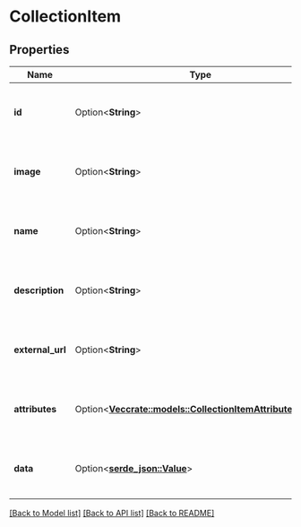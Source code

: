 # CollectionItem

## Properties

Name | Type | Description | Notes
------------ | ------------- | ------------- | -------------
**id** | Option<**String**> | This field has not had a description added. | [optional]
**image** | Option<**String**> | This field has not had a description added. | [optional]
**name** | Option<**String**> | This field has not had a description added. | [optional]
**description** | Option<**String**> | This field has not had a description added. | [optional]
**external_url** | Option<**String**> | This field has not had a description added. | [optional]
**attributes** | Option<[**Vec<crate::models::CollectionItemAttributesInner>**](CollectionItem_attributes_inner.md)> | This field has not had a description added. | [optional]
**data** | Option<[**serde_json::Value**](.md)> | This field has not had a description added. | [optional]

[[Back to Model list]](../README.md#documentation-for-models) [[Back to API list]](../README.md#documentation-for-api-endpoints) [[Back to README]](../README.md)


